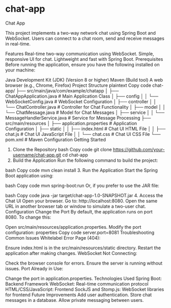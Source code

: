 # chat-app
Chat App

This project implements a two-way network chat using Spring Boot and WebSocket. Users can connect to a chat room, send and receive messages in real-time.

Features
Real-time two-way communication using WebSocket.
Simple, responsive UI for chat.
Lightweight and fast with Spring Boot.
Prerequisites
Before running the application, ensure you have the following installed on your machine:

Java Development Kit (JDK) (Version 8 or higher)
Maven (Build tool)
A web browser (e.g., Chrome, Firefox)
Project Structure
plaintext
Copy code
chat-app/
├── src/main/java/com/example/chatapp
│   ├── ChatAppApplication.java       # Main Application Class
│   ├── config
│   │   └── WebSocketConfig.java      # WebSocket Configuration
│   ├── controller
│   │   └── ChatController.java       # Controller for Chat Functionality
│   ├── model
│   │   └── ChatMessage.java          # Model for Chat Messages
│   ├── service
│   │   └── MessageHandlerService.java # Service for Message Processing
├── src/main/resources
│   ├── application.properties        # Application Configuration
│   ├── static
│   │   ├── index.html                # Chat UI HTML File
│   │   ├── chat.js                   # Chat UI JavaScript File
│   │   └── chat.css                  # Chat UI CSS File
└── pom.xml                           # Maven Configuration
Getting Started
1. Clone the Repository
bash
Copy code
git clone https://github.com/your-username/chat-app.git
cd chat-app
2. Build the Application
Run the following command to build the project:

bash
Copy code
mvn clean install
3. Run the Application
Start the Spring Boot application using:

bash
Copy code
mvn spring-boot:run
Or, if you prefer to use the JAR file:

bash
Copy code
java -jar target/chat-app-1.0-SNAPSHOT.jar
4. Access the Chat UI
Open your browser.
Go to: http://localhost:8080.
Open the same URL in another browser tab or window to simulate a two-user chat.
Configuration
Change the Port
By default, the application runs on port 8080. To change this:

Open src/main/resources/application.properties.
Modify the port configuration:
properties
Copy code
server.port=8081
Troubleshooting
Common Issues
Whitelabel Error Page (404):

Ensure index.html is in the src/main/resources/static directory.
Restart the application after making changes.
WebSocket Not Connecting:

Check the browser console for errors.
Ensure the server is running without issues.
Port Already in Use:

Change the port in application.properties.
Technologies Used
Spring Boot: Backend Framework
WebSocket: Real-time communication protocol
HTML/CSS/JavaScript: Frontend
SockJS and Stomp.js: WebSocket libraries for frontend
Future Improvements
Add user authentication.
Store chat messages in a database.
Allow private messaging between users.
